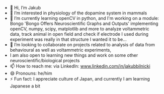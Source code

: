 - 👋 Hi, I’m Jakub
- 👀 I’m interested in physiology of the dopamine system in mammals
- 🌱 I’m currently learning openCV in python, and I'm working on a module: Bongo 'Bongo Offers Neuroscientific Graphs and Outputs' implementing openCV, numpy, scipy, matplotlib and more to analyze voltammetric data, track animal in open field and check if electrode I used during experiment was really in that structure I wanted it to be...
- 💞️ I’m looking to collaborate on projects related to analysis of data from behavioural as well as voltammetric experiments,
- I am also open to learning new things and work on some other neuroscientific/biological projects
- 📫 How to reach me: via LinkedIn: www.linkedin.com/in/jakubbilnicki
- 😄 Pronouns: he/him
- ⚡ Fun fact: I appreciate culture of Japan, and currently I am learning Japanese a bit

<!---
jbilnicki/jbilnicki is a ✨ special ✨ repository because its `README.md` (this file) appears on your GitHub profile.
You can click the Preview link to take a look at your changes.
--->
